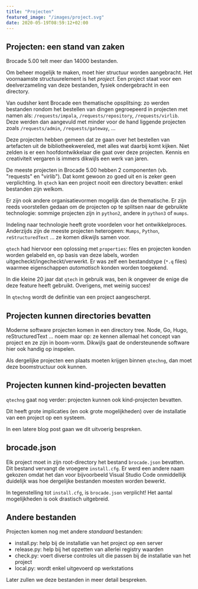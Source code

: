 ```yaml
---
title: "Projecten"
featured_image: "/images/project.svg"
date: 2020-05-19T08:59:12+02:00
---
```


## Projecten: een stand van zaken

Brocade 5.00 telt meer dan 14000 bestanden.

Om beheer mogelijk te maken, moet hier structuur worden aangebracht. Het voornaamste structuurelement is het *project*. 
Een project staat voor een deelverzameling van deze bestanden, fysiek ondergebracht in een directory.

Van oudsher kent Brocade een thematische opsplitsing: zo werden bestanden rondom het bestellen van dingen gegroepeerd in projecten met namen als:
`/requests/impala`, `/requests/repository`, `/requests/virlib`. Deze werden dan aangevuld met minder voor de hand liggende projecten zoals `/requests/admin`, `/requests/gateway`, ...

Deze projecten hebben gemeen dat ze gaan over het bestellen van artefacten uit de bibliotheekwereled, met alles wat daarbij komt kijken.
Niet zelden is er een hoofdontwikkelaar die gaat over deze projecten. Kennis en creativiteit vergaren is immers dikwijls een werk van jaren.

De meeste projecten in Brocade 5.00 hebben 2 componenten (vb. "requests" en "virlib"). Dat komt gewoon zo goed uit en is zeker geen verplichting. In `qtech` kan een project nooit een directory bevatten: enkel bestanden zijn welkom.

Er zijn ook andere organisatievormen mogelijk dan de thematische. Er zijn reeds voorstellen gedaan om de projecten op te splitsen naar de gebruikte technologie: sommige projecten zijn in `python2`, andere in `python3` of `mumps`.

Indeling naar technologie heeft grote voordelen voor het ontwikkelproces. Anderzijds zijn de meeste projecten heterogeen: `Mumps`, `Python`, `reStructuredText` ... ze komen dikwijls samen voor.

`qtech` had hiervoor een oplossing met `properties`: files en projecten konden worden gelabeld en, op basis van deze labels, worden uitgecheckt/ingecheckt/verwerkt. Er was zelf een bestandstype (`*.q` files) waarmee eigenschappen *automatisch* konden worden toegekend.

In die kleine 20 jaar dat `qtech` in gebruik was, ben ik ongeveer de enige die deze feature heeft gebruikt. Overigens, met weinig succes!


In `qtechng` wordt de definitie van een project aangescherpt. 

## Projecten kunnen directories bevatten

Moderne software projecten komen in een directory tree. Node, Go, Hugo, reStructuredText ... noem maar op: ze kennen allemaal het concept van project en ze zijn in boom-vorm. 
Dikwijls gaat de ondersteunende software hier ook handig op inspelen.

Als dergelijke projecten een plaats moeten krijgen binnen `qtechng`, dan moet deze boomstructuur ook kunnen.

## Projecten kunnen kind-projecten bevatten

`qtechng` gaat nog verder: projecten kunnen ook kind-projecten bevatten. 

Dit heeft grote implicaties (en ook grote mogelijkheden) over de installatie van een project op een systeem.

In een latere blog post gaan we dit uitvoerig bespreken.

## brocade.json

Elk project moet in zijn root-directory het bestand `brocade.json` bevatten. Dit bestand vervangt de vroegere `install.cfg`. 
Er werd een andere naam gekozen omdat het dan voor bijvoorbeeld Visual Studio Code onmiddellijk duidelijk was hoe dergelijke bestanden moesten worden bewerkt.

In tegenstelling tot `install.cfg`, is `brocade.json` verplicht! Het aantal mogelijkheden is ook drastisch uitgebreid.

## Andere bestanden

Projecten komen nog met andere *standaard* bestanden: 

- install.py: help bij de installatie van het project op een server
- release.py: help bij het opzetten van allerlei registry waarden
- check.py: voert diverse controles uit die passen bij de installatie van het project
- local.py: wordt enkel uitgevoerd op werkstations

Later zullen we deze bestanden in meer detail bespreken.
